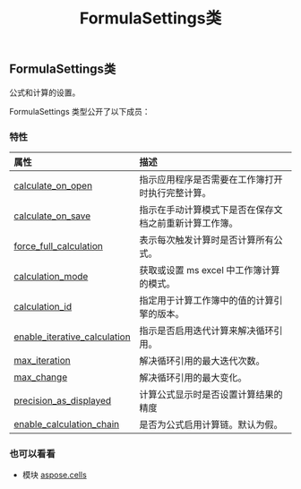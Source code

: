 ﻿---
title: FormulaSettings类
second_title: Aspose.Cells for Python via .NET API 参考资料
description:
type: docs
weight: 720
url: /zh/python-net/aspose.cells/formulasettings/
is_root: false
---
##  FormulaSettings类
公式和计算的设置。



FormulaSettings 类型公开了以下成员：

### 特性
|属性|描述|
| :- | :- |
| [calculate_on_open](/cells/zh/python-net/aspose.cells/formulasettings/calculate_on_open) |指示应用程序是否需要在工作簿打开时执行完整计算。|
| [calculate_on_save](/cells/zh/python-net/aspose.cells/formulasettings/calculate_on_save) |指示在手动计算模式下是否在保存文档之前重新计算工作簿。|
| [force_full_calculation](/cells/zh/python-net/aspose.cells/formulasettings/force_full_calculation) |表示每次触发计算时是否计算所有公式。|
| [calculation_mode](/cells/zh/python-net/aspose.cells/formulasettings/calculation_mode) |获取或设置 ms excel 中工作簿计算的模式。|
| [calculation_id](/cells/zh/python-net/aspose.cells/formulasettings/calculation_id) |指定用于计算工作簿中的值的计算引擎的版本。|
| [enable_iterative_calculation](/cells/zh/python-net/aspose.cells/formulasettings/enable_iterative_calculation) |指示是否启用迭代计算来解决循环引用。|
| [max_iteration](/cells/zh/python-net/aspose.cells/formulasettings/max_iteration) |解决循环引用的最大迭代次数。|
| [max_change](/cells/zh/python-net/aspose.cells/formulasettings/max_change) |解决循环引用的最大变化。|
| [precision_as_displayed](/cells/zh/python-net/aspose.cells/formulasettings/precision_as_displayed) |计算公式显示时是否设置计算结果的精度|
| [enable_calculation_chain](/cells/zh/python-net/aspose.cells/formulasettings/enable_calculation_chain) |是否为公式启用计算链。默认为假。|



### 也可以看看
* 模块 [aspose.cells](..)

